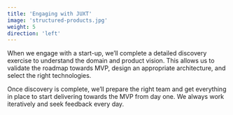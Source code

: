 ```yaml
---
title: 'Engaging with JUXT'
image: 'structured-products.jpg'
weight: 5
direction: 'left'
---
```


When we engage with a start-up, we’ll complete a detailed discovery exercise to understand the domain and product vision. This allows us to validate the roadmap towards MVP, design an appropriate architecture, and select the right technologies.

Once discovery is complete, we’ll prepare the right team and get everything in place to start delivering towards the MVP from day one. We always work iteratively and seek feedback every day.
